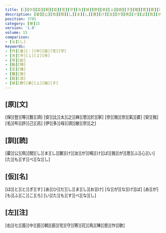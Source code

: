 ```yaml
---
title: [（][中][臣][朝][臣][宅][守][与][狭][野][弟][上][娘][子][贈][答][歌][）]
description: [霍][公][鳥][間][し][ま][し][置][け][汝][が][鳴][け][ば][我][が][思][ふ][心][い][た][も][す][べ][な][し]
position: 3785
category: [巻]15
version: '1.0'
volume: 15
comparison:
- [な][し]
keywords:
- [作][者][：][中][臣][宅][守]
- [天][平][１][２][年]
- [年][紀]
- [動][物]
- [恋][情]
- [羈][旅]
- [配][流]
- [狭][野][弟][上][娘][子]
---
```


## [原][文]

[保][登][等][藝][須] [安][比][太][之][麻][思][於][家] [奈][我][奈][氣][婆] [安][我][毛][布][許][己][呂] [伊][多][母][須][敝][奈][之]

## [訓][読]

[霍][公][鳥][間][し][ま][し][置][け][汝][が][鳴][け][ば][我][が][思][ふ][心][い][た][も][す][べ][な][し]

## [仮][名]

[ほ][と][と][ぎ][す] [あ][ひ][だ][し][ま][し][お][け] [な][が][な][け][ば] [あ][が][も][ふ][こ][こ][ろ] [い][た][も][す][べ][な][し]

## [左][注]

[右][七][首][中][臣][朝][臣][宅][守][寄][花][鳥][陳][思][作][歌]
